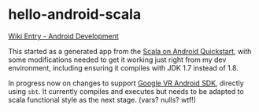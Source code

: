 # hello-android-scala

[Wiki Entry - Android Development](https://github.com/cycle23/cycle23.github.io/wiki/I.-Android-Development)

This started as a generated app from the [Scala on Android Quickstart](http://scala-android.org/quickstart/), with some modifications needed to get it working just right from my dev environment, including ensuring it compiles with JDK 1.7 instead of 1.8.

In progress now on changes to support [Google VR Android SDK](https://github.com/googlevr/gvr-android-sdk), directly using `sbt`. It currently compiles and executes but needs to be adapted to scala functional style as the next stage. (vars? nulls? wtf!)
